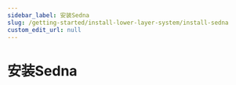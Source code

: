 ```yaml
---
sidebar_label: 安装Sedna
slug: /getting-started/install-lower-layer-system/install-sedna
custom_edit_url: null
---
```


# 安装Sedna

